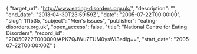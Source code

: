 {
  "target_url": "http://www.eating-disorders.org.uk/", 
  "description": "", 
  "end_date": "2013-04-30T23:59:59Z", 
  "date": "2005-07-22T00:00:00", 
  "slug": 111535, 
  "subject": "Men's Issues", 
  "publisher": "eating-disorders.org.uk", 
  "open_access": false, 
  "title": "National Centre for Eating Disorders", 
  "record_id": "20050722T000000/APK7QJWu7TUM0ysWI3edlg==", 
  "start_date": "2005-07-22T00:00:00Z"
}

